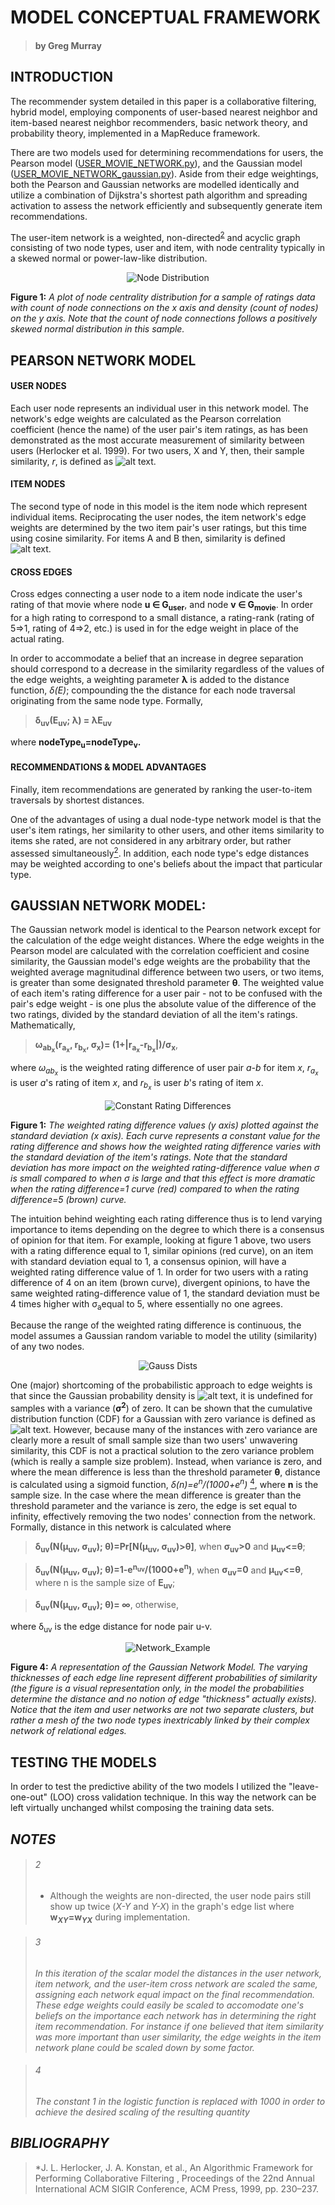 # MODEL CONCEPTUAL FRAMEWORK 
>#### **by Greg Murray**
## INTRODUCTION
The recommender system detailed in this paper is a collaborative filtering, hybrid model, employing components of user-based nearest neighbor and item-based nearest neighbor recommenders, basic network theory, and probability theory, implemented in a MapReduce framework. 

There are two models used for determining recommendations for users, the Pearson model ([USER_MOVIE_NETWORK.py](https://github.com/GregMurray30/recommendation_engines/blob/master/USER_MOVIE_NETWORK.py)), and the Gaussian model ([USER_MOVIE_NETWORK_gaussian.py](https://github.com/GregMurray30/recommendation_engines/blob/master/USER_MOVIE_NETWORK_gaussian.py)). Aside from their edge weightings, both the Pearson  and Gaussian networks are modelled identically and
utilize a combination of Dijkstra's shortest path algorithm and spreading activation to assess the network efficiently and subsequently generate item recommendations.

The user-item network is a weighted, non-directed<sup>[2](#2)</sup> and acyclic graph consisting of two node types, user and item, with node centrality typically in a skewed normal or power-law-like distribution.

<p align="center">
  <img src="https://github.com/GregMurray30/recommendation_engines/blob/master/visualizations/node_dist.png" title="Node Distribution">
 </p>
 
**Figure 1:** *A plot of node centrality distribution for a sample of ratings data with count of node connections on the x axis and density (count of nodes) on the y axis. Note that the count of node connections follows a positively skewed normal distribution in this sample.*

## PEARSON NETWORK MODEL
#### USER NODES
Each user node represents an individual user in this network model. The network's edge weights are
calculated as the Pearson correlation coefficient (hence the name) of the user pair's item ratings, as has been demonstrated as the most accurate measurement of similarity between users (Herlocker et al. 1999). For two users, X and Y, then, their sample similarity, *r*, is defined as 
![alt text](https://wikimedia.org/api/rest_v1/media/math/render/svg/bd1ccc2979b0fd1c1aec96e386f686ae874f9ec0).


#### ITEM NODES
The second type of node in this model is the item node which represent individual items. Reciprocating the user nodes, the
item network's edge weights are determined by the two item pair's user ratings, but this time using cosine similarity. For items A and B then, similarity is defined
![alt text](https://wikimedia.org/api/rest_v1/media/math/render/svg/1d94e5903f7936d3c131e040ef2c51b473dd071d).

#### CROSS EDGES
Cross edges connecting a user node to a item node indicate the user's rating of that movie
where node **u ∈ G<sub>user</sub>**, and node **v ∈ G<sub>movie</sub>**. In order for a high rating 
to correspond to a small distance, a rating-rank (rating of 5=>1, rating of 4=>2, etc.) is used in for the edge weight in place of the actual rating.

In order to accommodate a belief that an increase in degree separation should correspond to 
a decrease in the similarity regardless of the values of the edge weights, a weighting 
parameter **λ** is added to the distance function, *δ(E)*; compounding the the distance for each node traversal originating from the same node type. Formally, 
  
  > **δ<sub>uv</sub>(E<sub>uv</sub>; λ) = λE<sub>uv</sub>**
 
where **nodeType<sub>u</sub>=nodeType<sub>v</sub>.**

#### RECOMMENDATIONS & MODEL ADVANTAGES
Finally, item recommendations are generated by ranking the user-to-item traversals by shortest distances.

One of the advantages of using a dual node-type network model is that the user's item
ratings, her similarity to other users, and other items similarity to items she rated, are not considered in any arbitrary order, but rather assessed simultaneously[<sup>2</sup>](#2). In addition, each node type's edge distances may be weighted according to one's beliefs about the impact that particular type.

## GAUSSIAN NETWORK MODEL:

The Gaussian network model is identical to the Pearson network except for the calculation of the
edge weight distances. Where the edge weights in the Pearson model are calculated with the correlation coefficient and cosine similarity, the Gaussian model's edge weights are the probability that the weighted average magnitudinal
difference between two users, or two items, is greater than some designated threshold parameter **θ**. The weighted value of each item's rating difference for a user pair - not to be confused with the pair's edge weight - is one plus the absolute value of the difference of the two ratings, divided by the standard deviation of all the item's ratings. Mathematically, 

> **ω<sub>ab<sub>x</sub></sub>(r<sub>a<sub>x</sub></sub>, r<sub>b<sub>x</sub></sub>, σ<sub>x</sub>)= (1+|r<sub>a<sub>x</sub></sub>-r<sub>b<sub>x</sub></sub>|)/σ<sub>x</sub>**,

where *ω<sub>ab<sub>x</sub></sub>* is the weighted rating difference of user pair *a-b* for item *x*, *r<sub>a<sub>x</sub></sub>* is user *a*'s rating of item *x*, and *r<sub>b<sub>x</sub></sub>* is user *b*'s rating of item *x*. 

<p align="center">
  <img src="https://github.com/GregMurray30/recommendation_engines/blob/master/visualizations/constant_rating2.png" title="Constant Rating Differences">
 </p>

**Figure 1:** *The weighted rating difference values (y axis) plotted against the standard deviation (x axis). Each curve represents a constant value for the rating difference and shows how the weighted rating difference varies with the standard deviation of the item's ratings. Note that the standard deviation has more impact on the weighted rating-difference value when σ is small compared to when σ is large and that this effect is more dramatic when the rating difference=1 curve (red) compared to when the rating difference=5 (brown) curve.*
 

The intuition behind weighting each rating difference thus is to lend varying importance to items depending on the degree to which there is a consensus of opinion for that item. For example, looking at figure 1 above, two users with a rating difference equal to 1, similar opinions (red curve), on an item with standard deviation equal to 1, a consensus opinion, will have a weighted rating difference value of 1. In order for two users with a rating difference of 4 on an item (brown curve), divergent opinions, to have the same weighted rating-difference value of 1, the standard deviation must be 4 times higher with σ<sub>a</sub>equal to 5, where essentially no one agrees.

Because the range of the weighted rating difference is continuous, the model assumes a Gaussian random variable to model the utility (similarity) of any two nodes. 

<p align="center">
  <img src="https://github.com/GregMurray30/recommendation_engines/blob/master/visualizations/gauss_dists.png" title="Gauss Dists">
 </p>
 
One (major) shortcoming of the probabilistic approach to edge weights is that since the Gaussian probability density is ![alt text](https://wikimedia.org/api/rest_v1/media/math/render/svg/4abaca87a10ecfa77b5a205056523706fe6c9c3f "Title"), it is undefined for samples with a variance (**σ<sup>2</sup>**) of zero. It can be shown that the cumulative distribution function (CDF) for a Gaussian with zero variance is defined as ![alt text](https://wikimedia.org/api/rest_v1/media/math/render/svg/90400cbbc8895d9f3c9a62d7502ed0f077c6ee3b).
However, because many of the instances with zero variance are clearly more a result of small sample size than two users' unwavering similarity, this CDF is not a practical solution to the zero variance problem (which is really a sample size problem). Instead, when variance is zero, and where the mean difference is less than the threshold parameter **θ**, distance is calculated using a sigmoid function, *δ(n)=e<sup>n</sup>/(1000+e<sup>n</sup>)* [<sup>4</sup>](#4), where **n** is the sample size. In the case where the mean difference is greater than the threshold parameter and the variance is zero, the edge is set equal to infinity, effectively removing the two nodes' connection from the network. Formally, distance in this network is calculated where
  
  >**δ<sub>uv</sub>(N(μ<sub>uv</sub>, σ<sub>uv</sub>); θ)=Pr[N(μ<sub>uv</sub>, σ<sub>uv</sub>)>θ]**, when **σ<sub>uv</sub>>0** and **μ<sub>uv</sub><=θ**;
  
  >**δ<sub>uv</sub>(N(μ<sub>uv</sub>, σ<sub>uv</sub>); θ)=1-e<sup>n<sub>uv</uv></sup>/(1000+e<sup>n</sup>)**, when **σ<sub>uv</sub>=0** and **μ<sub>uv</sub><=θ**, where n is the sample size of **E<sub>uv</sub>**;
  
  >**δ<sub>uv</sub>(N(μ<sub>uv</sub>, σ<sub>uv</sub>); θ)= ∞**, otherwise,

where δ<sub>uv</sub> is the edge distance for node pair u-v.
  
<p align="center">
  <img src="https://github.com/GregMurray30/recommendation_engines/blob/master/visualizations/network_ex.png" title="Network_Example">
 </p>
 
**Figure 4:** *A representation of the Gaussian Network Model. The varying thicknesses of each edge line represent different probabilities of similarity (the figure is a visual representation only, in the model the probabilities determine the distance and no notion of edge "thickness" actually exists). Notice that the item and user networks are not two separate clusters, but rather a mesh of the two node types inextricably linked by their complex network of relational edges.*

## TESTING THE MODELS
In order to test the predictive ability of the two models I utilized the "leave-one-out" (LOO) cross validation technique. In this way the network can be left virtually unchanged whilst composing the training data sets. 

## *NOTES*

>###### 2
>* Although the weights are non-directed, the user node pairs still show up twice (*X-Y* and *Y-X*) 
in the graph's edge list where **w<sub>*XY*</sub>=w<sub>*YX*</sub>** during implementation.

>###### 3
>*In this iteration of the scalar model the distances in the user network, item network, and the
 user-item cross network are scaled the same, assigning each network equal impact on the
 final recommendation. These edge weights could easily be scaled to accomodate one's
 beliefs on the importance each network has in determining the right item recommendation.
 For instance if one believed that item similarity was more important than user
 similarity, the edge weights in the item network plane could be scaled down by some
 factor.*
 
 >###### 4
 >*The constant 1 in the logistic function is replaced with 1000 in order to achieve the desired scaling of the resulting quantity*

 
 ## *BIBLIOGRAPHY*
 >*J. L. Herlocker, J. A. Konstan, et al., An Algorithmic Framework for Performing Collaborative Filtering , Proceedings of the 22nd Annual International ACM SIGIR Conference, ACM Press, 1999, pp. 230–237.
